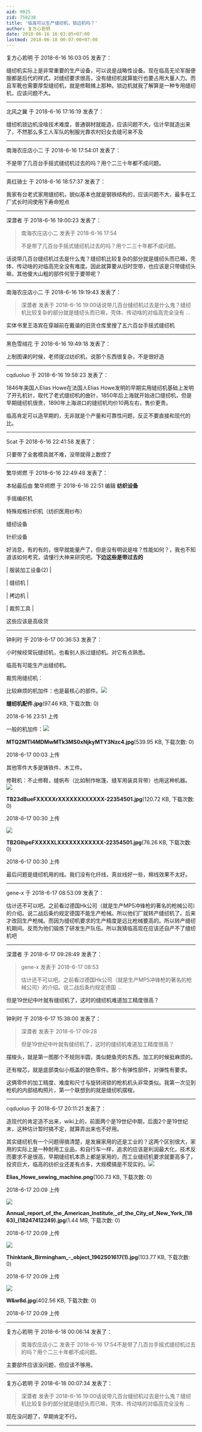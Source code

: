 ```yaml
---
aid: 9025
zid: 758238
title: '临高可以生产缝纫机，锁边机吗？'
author: 复方心若明
date: 2018-06-16 16:03:05+07:00
lastmod: 2018-06-18 00:07:00+07:00
---
```


复方心若明 于 2018-6-16 16:03:05 发表了：

缝纫机实际上是非常重要的生产设备，可以说是战略性设备。现在临高无论军服便服都是后代的样式，对缝纫要求很高，没有缝纫机就算能行也要占用大量人力。而且军靴也需要厚型缝纫机，就是修鞋摊上那种。锁边机就我了解算是一种专用缝纫机，应该问题不大。

---------

北风之翼 于 2018-6-16 17:16:19 发表了：

缝纫机锁边机没啥技术难度，普通钢材就能造，应该问题不大，估计早就造出来了，不然那么多工人军队的制服光靠农村妇女去缝可来不及

---------

南海农庄店小二 于 2018-6-16 17:54:01 发表了：

不是带了几百台手摇式缝纫机过去的吗？用个二三十年都不成问题。

---------

真红骑士 于 2018-6-16 18:57:37 发表了：

我家有台老式家用缝纫机，貌似基本也就是钢铁结构的，应该问题不大，最多在工厂式长时间使用下寿命短点

---------

深潜者 于 2018-6-16 19:00:23 发表了：

> 南海农庄店小二 发表于 2018-6-16 17:54
> 
> 不是带了几百台手摇式缝纫机过去的吗？用个二三十年都不成问题。



话说带几百台缝纫机过去是什么鬼？缝纫机比较复杂的部分就是缝纫头而已嘛，壳体、传动啥的对临高完全没有难度。因此就算要从旧时空带，也应该是只带缝纫头嘛，其他傻大山粗的部件何至于要带呢？

---------

南海农庄店小二 于 2018-6-16 19:19:43 发表了：

> 深潜者 发表于 2018-6-16 19:00话说带几百台缝纫机过去是什么鬼？缝纫机比较复杂的部分就是缝纫头而已嘛，壳体、传动啥的对临高完全没有 ...



实体书里王洛宾在穿越前在戴谐的旧货仓库里搜了五六百台手摇式缝纫机

---------

黑色雪绒花 于 2018-6-16 19:49:18 发表了：

上制图课的时候，老师提过纺织机，说那个东西很复杂，不是很好造

---------

cqduoluo 于 2018-6-16 19:58:23 发表了：

1846年美国人Elias Howe在法国人Elias Howe发明的早期实用缝纫机基础上发明了开孔机针，取代了老式缝纫机的曲针，1850年后上海就开始进口缝纫机，但是早期缝纫机很贵，1890年上海进口的缝纫机均价10两左右，售价更贵。

临高肯定可以造早期的，无非就是个产量和可靠性问题，反正不要直接和现代的比。

---------

Scat 于 2018-6-16 22:41:58 发表了：

只要带了全套模具就不难，没带就得上数控了

---------

繁华烬燃 于 2018-6-16 22:49:48 发表了：

本帖最后由 繁华烬燃 于 2018-6-16 22:51 编辑 **纺织设备**

手摇编织机

特殊规格针织机（纺织医用纱布）

缝纫设备

针织设备

好消息，有的有的，很早就能量产了，但是没有明说是啥？性能如何？，我也不知道该如何考究，请懂行大神来研究吧。**下边这些是带过去的**

| 服装加工设备(2) |

| 缝纫机 |

| 拷边机 |

| 裁剪工具 |

这些应该是高级货

---------

钟利时 于 2018-6-17 00:36:53 发表了：

小时候经常玩缝纫机，也看别人拆过缝纫机。对它有点熟悉。

临高有可能生产出缝纫机。

裁剪用缝纫机：

比较麻烦的机加件：也是最核心的部件。![](https://cdn.jsdelivr.net/gh/lzjluzijie/beichao@main/img/235157pcex442bxxde2hfg.jpg)



**缝纫机配件.jpg**(97.46 KB, 下载次数: 0)



2018-6-16 23:51 上传



一般的机加件：![](https://cdn.jsdelivr.net/gh/lzjluzijie/beichao@main/img/000345i6pphnmyjzn6dnqv.jpg)



**MTQ2MTI4MDMwMTk3MS0xNjkyMTY3Nzc4.jpg**(539.95 KB, 下载次数: 0)



2018-6-17 00:03 上传



其他零件大多是铸铁件、木工件。

修鞋机：不止修鞋，缝帆布（比如制作帐篷、缝军用装具背带）也用这种机器。![](https://cdn.jsdelivr.net/gh/lzjluzijie/beichao@main/img/003042s2vi2ixqpq7xkxvp.jpg)



**TB23dBueFXXXXXrXXXXXXXXXXXX-22354501.jpg**(120.72 KB, 下载次数: 0)



2018-6-17 00:30 上传



![](https://cdn.jsdelivr.net/gh/lzjluzijie/beichao@main/img/003042rqoqqb2gogy5g65q.jpg)



**TB2GlhpeFXXXXXLXXXXXXXXXXXX-22354501.jpg**(76.26 KB, 下载次数: 0)



2018-6-17 00:30 上传



最后问题是缝纫机用的线。我们没有化纤线，真丝线好一些，棉线效果不太好。

---------

gene-x 于 2018-6-17 08:53:09 发表了：

估计还不可以吧。之前看过德国Hk公司（就是生产MP5冲锋枪的著名的枪械公司）的介绍。说二战后条约规定德国不能生产枪械。所以他们厂就转产缝纫机了。后来才改回生产枪械。而因为缝纫机要求的生产精度是远比枪械要高的。所以转产缝纫机期间。反而为他们锻炼了研发生产队伍。所以我猜临高现在应该还自产不了缝纫机吧

---------

深潜者 于 2018-6-17 09:28:49 发表了：

> gene-x 发表于 2018-6-17 08:53
> 
> 估计还不可以吧。之前看过德国Hk公司（就是生产MP5冲锋枪的著名的枪械公司）的介绍。说二战后条约规定德国 ...



但是19世纪中叶就有缝纫机了，这时的缝纫机难道加工精度很高？

---------

钟利时 于 2018-6-17 15:38:00 发表了：

> 深潜者 发表于 2018-6-17 09:28
> 
> 但是19世纪中叶就有缝纫机了，这时的缝纫机难道加工精度很高？



摆梭头，就是第一图那个不规则半圆，类似鲍鱼壳的东西。加工的时候挺麻烦的。

还有梭芯，就是底部类似小瓶盖的银色零件。那个有弹性部件，对弹性有要求。

这俩零件的加工精度、难度和尺寸与旋转闭锁的枪机机头非常类似。我第一次见到枪机的内部结构照片，第一个联想到的就是缝纫机摆梭。

---------

cqduoluo 于 2018-6-17 20:11:21 发表了：

造现代的肯定造不出来，wiki上的，前面两个是19世纪中期，后面2个是19世纪末，这种估计暂时搞不定，就算弄出来也不好用。

其实缝纫机有一个问题得搞清楚，是发展家用的还是工业的？这两个区别很大，家用的实际上是一种耐用工业品，和自行车一样，追求的应该是利润最大化，技术反而要求不是很高，早期缝纫机本质上都是家用的，而工业缝纫机要求就要高多了，投资巨大，临高的纺织业还差有点多，大规模搞是不现实的。![](https://cdn.jsdelivr.net/gh/lzjluzijie/beichao@main/img/200934gr1d9zmksgfad8yd.png)



**Elias\_Howe\_sewing\_machine.png**(100.73 KB, 下载次数: 0)



2018-6-17 20:09 上传



![](https://cdn.jsdelivr.net/gh/lzjluzijie/beichao@main/img/200934j5tonoe1oy1ftoj0.jpg)



**Annual\_report\_of\_the\_American\_Institute,\_of\_the\_City\_of\_New\_York\_(1863)\_(18247412249).jpg**(1.44 MB, 下载次数: 0)



2018-6-17 20:09 上传



![](https://cdn.jsdelivr.net/gh/lzjluzijie/beichao@main/img/200934caoaelrl2pnnlcpp.jpg)



**Thinktank\_Birmingham\_-\_object\_1962S01617(1).jpg**(103.77 KB, 下载次数: 0)



2018-6-17 20:09 上传



![](https://cdn.jsdelivr.net/gh/lzjluzijie/beichao@main/img/200935rhejwihszw878nts.jpg)



**W&amp;w8d.jpg**(402.56 KB, 下载次数: 0)



2018-6-17 20:09 上传

---------

复方心若明 于 2018-6-18 00:06:14 发表了：

> 南海农庄店小二 发表于 2018-6-16 17:54不是带了几百台手摇式缝纫机过去的吗？用个二三十年都不成问题。



主要部件应该没问题，但应该不够用。

---------

复方心若明 于 2018-6-18 00:07:34 发表了：

> 深潜者 发表于 2018-6-16 19:00话说带几百台缝纫机过去是什么鬼？缝纫机比较复杂的部分就是缝纫头而已嘛，壳体、传动啥的对临高完全没有 ...



现在没问题了，早期肯定不行。

---------

